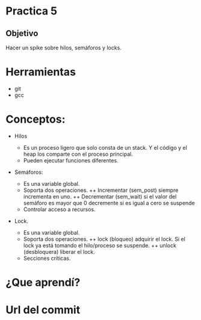 # Practica 5

## Objetivo
Hacer un spike sobre hilos, semáforos y locks. 
# Herramientas
+ git
+ gcc


 # Conceptos:

 + Hilos
   + Es un proceso ligero que solo consta de un stack. Y el código y el heap los comparte con el proceso principal.
   + Pueden ejecutar funciones diferentes.

 + Semáforos:
   + Es una variable global.
   + Soporta dos operaciones.
    ++ Incrementar (sem_post) siempre incrementa en uno.
    ++ Decrementar (sem_wait) si el valor del semáforo es mayor que 0 decremente si es igual a cero se suspende
   + Controlar acceso a recursos.

 + Lock.
    + Es una variable global.
    + Soporta dos operaciones.
      ++ lock (bloqueo) adquirir el lock. Si el lock ya está tomando el hilo/proceso se suspende.
      ++ unlock (desbloquera) liberar el lock.
    + Secciones críticas.

 # ¿Que aprendí?


 # Url del commit


